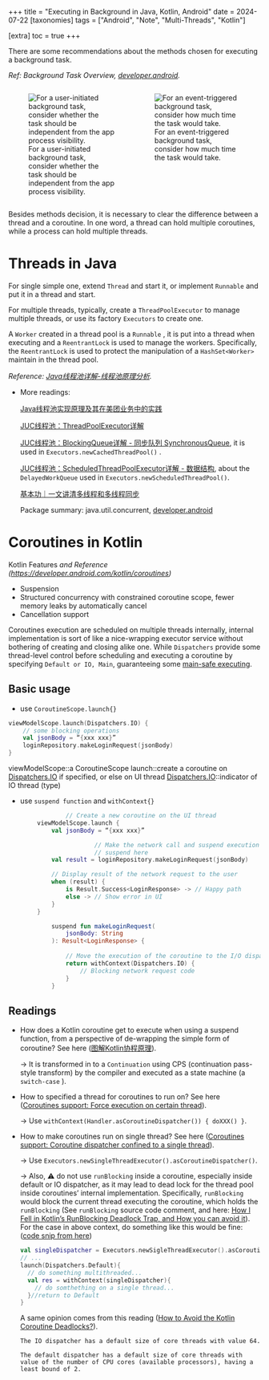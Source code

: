 +++
title = "Executing in Background in Java, Kotlin, Android"
date = 2024-07-22
[taxonomies]
  tags = ["Android", "Note", "Multi-Threads", "Kotlin"]

[extra]
  toc = true
+++

There are some recommendations about the methods chosen for executing a background task.

*Ref:  Background Task Overview, [developer.android](https://developer.android.com/develop/background-work/background-tasks#background-work).*

<!-- 
![For a user-initiated background task, consider whether the task should be independent from the app process visibility.](https://developer.android.com/static/images/develop/background-work/background-tasks/index/user-tasks-flowchart.svg)

*For a user-initiated background task, consider whether the task should be independent from the app process visibility.*

![For an event-triggered background task, consider how much time the task would take.](https://developer.android.com/static/images/develop/background-work/background-tasks/index/event-tasks-flowchart.svg)

*For an event-triggered background task, consider how much time the task would take.* -->

<div style="display: flex;">
    <div style="flex: 50%;">
        <figure>
            <img src="https://developer.android.com/static/images/develop/background-work/background-tasks/index/user-tasks-flowchart.svg" alt="For a user-initiated background task, consider whether the task should be independent from the app process visibility.">
            <figcaption>For a user-initiated background task, consider whether the task should be independent from the app process visibility.</figcaption>
        </figure>
    </div>
        <div style="flex: 50%;">
        <figure>
            <img src="https://developer.android.com/static/images/develop/background-work/background-tasks/index/event-tasks-flowchart.svg" alt="For an event-triggered background task, consider how much time the task would take.">
            <figcaption>For an event-triggered background task, consider how much time the task would take.</figcaption>
        </figure>
    </div>
</div>

Besides methods decision, it is necessary to clear the difference between a thread and a coroutine. In one word, a thread can hold multiple coroutines, while a process can hold multiple threads.

# Threads in Java

For single simple one, extend `Thread` and start it, or implement `Runnable` and put it in a thread and start.

For multiple threads, typically, create a `ThreadPoolExecutor` to manage multiple threads, or use its factory `Executors` to create one.

A `Worker` created in a thread pool is a `Runnable` , it is put into a thread when executing and a `ReentrantLock` is used to manage the workers. Specifically, the `ReentrantLock` is used to protect the manipulation of a `HashSet<Worker>` maintain in the thread pool.

*Reference: [Java线程池详解-线程池原理分析](https://javaguide.cn/java/concurrent/java-thread-pool-summary.html#%E7%BA%BF%E7%A8%8B%E6%B1%A0%E5%8E%9F%E7%90%86%E5%88%86%E6%9E%90-%E9%87%8D%E8%A6%81).*

- More readings:
    
    [Java线程池实现原理及其在美团业务中的实践](https://tech.meituan.com/2020/04/02/java-pooling-pratice-in-meituan.html)
    
    [JUC线程池：ThreadPoolExecutor详解](https://pdai.tech/md/java/thread/java-thread-x-juc-executor-ThreadPoolExecutor.html)
    
    [JUC线程池：BlockingQueue详解 - 同步队列 SynchronousQueue](https://pdai.tech/md/java/thread/java-thread-x-juc-collection-BlockingQueue.html#%E5%90%8C%E6%AD%A5%E9%98%9F%E5%88%97-synchronousqueue), it is used in `Executors.newCachedThreadPool()` .
    
    [JUC线程池：ScheduledThreadPoolExecutor详解 - 数据结构](https://pdai.tech/md/java/thread/java-thread-x-juc-executor-ScheduledThreadPoolExecutor.html#scheduledthreadpoolexecutor%E6%95%B0%E6%8D%AE%E7%BB%93%E6%9E%84), about the `DelayedWorkQueue` used in `Executors.newScheduledThreadPool()`.
    
    [基本功｜一文讲清多线程和多线程同步](https://tech.meituan.com/2024/07/19/multi-threading-and-multi-thread-synchronization.html)

    Package summary: java.util.concurrent, [developer.android](https://developer.android.com/reference/java/util/concurrent/package-summary)
    

# Coroutines in Kotlin

Kotlin Features *and Reference (https://developer.android.com/kotlin/coroutines)*

- Suspension
- Structured concurrency with constrained coroutine scope, fewer memory leaks by automatically cancel
- Cancellation support

Coroutines execution are scheduled on multiple threads internally, internal implementation is sort of like a nice-wrapping executor service without bothering of creating and closing alike one. While `Dispatchers` provide some thread-level control before scheduling and executing a coroutine by specifying `Default or IO, Main`, guaranteeing some [main-safe executing](https://developer.android.com/kotlin/coroutines/coroutines-adv#main-safety).

## Basic usage

- use `CoroutineScope.launch{}`

```kotlin
viewModelScope.launch(Dispatchers.IO) {
	// some blocking operations
	val jsonBody = “{xxx xxx}”
	loginRepository.makeLoginRequest(jsonBody)
}
```

viewModelScope::a CoroutineScope
launch::create a coroutine on [Dispatchers.IO](http://dispatchers.io/) if specified, or else on UI thread
[Dispatchers.IO](http://dispatchers.io/)::indicator of IO thread (type)

- use `suspend function` and `withContext{}`

```kotlin
 				// Create a new coroutine on the UI thread
        viewModelScope.launch {
            val jsonBody = “{xxx xxx}”

						// Make the network call and suspend execution until it finishes
						// suspend here
            val result = loginRepository.makeLoginRequest(jsonBody)

            // Display result of the network request to the user
            when (result) {
                is Result.Success<LoginResponse> -> // Happy path
                else -> // Show error in UI
            }
        }

		    suspend fun makeLoginRequest(
		        jsonBody: String
		    ): Result<LoginResponse> {
		
		        // Move the execution of the coroutine to the I/O dispatcher
		        return withContext(Dispatchers.IO) {
		            // Blocking network request code
		        }
		    }
```

## Readings

- How does a Kotlin coroutine get to execute when using a suspend function, from a perspective of de-wrapping the simple form of coroutine? See here ([图解Kotlin协程原理](https://blog.xlxs.top/archives/kotlin-coroutine#id-795988185)). 

  → It is transformed in to a `Continuation` using CPS (continuation pass-style transform) by the compiler and executed as a state machine (a `switch-case` ).

- How to specified a thread for coroutines to run on? See here ([Coroutines support: Force execution on certain thread](https://discuss.kotlinlang.org/t/coroutines-force-execution-on-certain-thread/15766)). 

  → Use `withContext(Handler.asCoroutineDispatcher()) { doXXX() }`.

- How to make coroutines run on single thread? See here ([Coroutines support: Coroutine dispatcher confined to a single thread](https://discuss.kotlinlang.org/t/coroutine-dispatcher-confined-to-a-single-thread/17978)). 

  → Use `Executors.newSingleThreadExecutor().asCoroutineDispatcher()`.
      
  → Also, ⚠️ do not use `runBlocking` inside a coroutine, especially inside default or IO dispatcher, as it may lead to dead lock for the thread pool inside coroutines’ internal implementation. Specifically, `runBlocking` would block the current thread executing the coroutine, which holds the `runBlocking` (See `runBlocking` source code comment, and here: [How I Fell in Kotlin’s RunBlocking Deadlock Trap, and How you can avoid it](https://betterprogramming.pub/how-i-fell-in-kotlins-runblocking-deadlock-trap-and-how-you-can-avoid-it-db9e7c4909f1)). For the case in above context, do something like this would be fine: ([code snip from here](https://discuss.kotlinlang.org/t/coroutine-dispatcher-confined-to-a-single-thread/17978/10))

  ```kotlin
  val singleDispatcher = Executors.newSigleThreadExecutor().asCoroutineDispatcher()
  // ...
  launch(Dispatchers.Default){
    // do something multithreaded...
    val res = withContext(singleDispatcher){
      // do somthething on a single thread...
    }//return to Default
  }
  ```

  A same opinion comes from this reading ([How to Avoid the Kotlin Coroutine Deadlocks?](https://www.alibabacloud.com/blog/601215?spm=a3c0i.23458820.2359477120.4.7e177d3fizwcf7)).

      The IO dispatcher has a default size of core threads with value 64. 

      The default dispatcher has a default size of core threads with value of the number of CPU cores (available processors), having a least bound of 2.